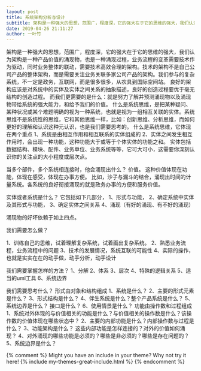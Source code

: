 ```yaml
---
layout: post
title: 系统架构分析与设计
subtitle: 架构是一种强大的思想，范围广，程度深，它的强大在于它的思维的强大，我们认为架构是一种产品价值的涌现物，也是一种涌现过程
date: 2019-04-26 21:11:27
author: 一叶竹
---
```



架构是一种强大的思想，范围广，程度深，它的强大在于它的思维的强大，我们认为架构是一种产品价值的涌现物，也是一种涌现过程，业务流程的变革需要技术作为驱动，同时业务整体的联动，需要技术高效合理的架构。技术的架构不是自己公司产品的整体架构，而是需要关注业务关联多家公司产品的架构。我们参与的复杂系统，不一定是政务，互联网，而是很多很多，从农具到国际空间站。
良好的架构应该是对系统中的实体及实体之间关系的抽象描述，良好的创造过程要优于毫无结构的创造过程。
而我们更需要的是什么：就是努力了解并预测涌现物以及涌现物带给系统的强大能力，和给予我们的价值。
什么是系统思维，是把某种疑问、某种状况或某个难题明确的视为一种系统，也就是视为一组相互关联的实体。系统思维不是系统性的思维，它和其他思维一样，比如：创新思维、分析思维，而如何更好的理解和认识这种元认识，也是我们需要思考的。
什么是系统思维，它体现在两个重点
1、系统是由相互作用和相互联系的实体组成的
2、实体之间发生相互作用时，会出现一种功能，这种功能大于或等于个体实体的功能之和。
实体包括 数据结构、模块、配件、业务单位、业务系统等等，它可大可小，这需要你深刻认识你的关注点的大小程度或层次点。

当多个部件，多个系统相连接时，他会涌现出什么？ 价值。 这种价值体现在功能，体现在感受，体现在办事方便。
比如，沙子与漏斗的结合，涌现出时间的计量系统。各系统的良好衔接涌现的就是政务办事的方便和服务价值。

实体或者系统是什么？
它包括如下几部分，
1、形式与功能，
2、确定系统中实体及其形式与功能，
3、确定实体之间关系
4、涌现（有好的涌现、有不好的涌现）

涌现物的好坏依赖于如上四点。

我们需要怎么做？

1、训练自己的思维，试着理解复杂系统，试着画出复杂系统。
2、熟悉业务流程，业务流程中的问题
3、技术的发展情况，系统互联的可能性
4、实际的操作，也就是实实在在的动手做，动手分析，动手设计

我们需要掌握怎样的方法？
1、分解
2、体系
3、层次
4、特殊的逻辑关系
5、适当的uml工具
6、系统边界

我们需要思考什么？
形式由对象和结构组成
1、系统是什么？
2、主要的形式元素是什么？
3、形式结构是什么？
4、伴生系统是什么？整个产品系统是什么？
5、系统边界是什么？ 接口是什么？
6、使用情景是什么？
功能由操作数和过程组成
1、系统对外体现的与价值相关的功能是什么？与价值相关的操作数是什么？该操作数的价值体现在哪些状态中？
2、主要的内部功能是什么？内部操作数与过程是什么？
3、功能架构是什么？ 这些内部功能是怎样连接的？对外的价值如何涌现？
4、对外涌现的哪些功能是必须的？哪些是非必须的？哪些是存在问题的？
5、系统边界是什么？

{% comment %}
Might you have an include in your theme? Why not try it here!
{% include my-themes-great-include.html %}
{% endcomment %}